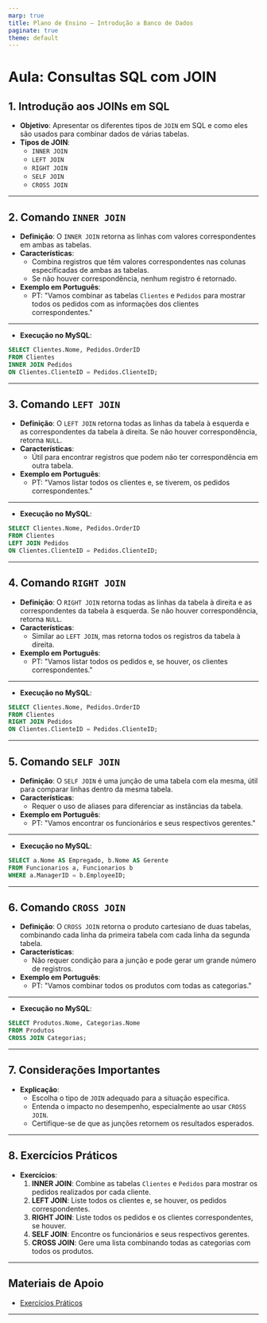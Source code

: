```yaml
---
marp: true
title: Plano de Ensino – Introdução a Banco de Dados
paginate: true
theme: default
---
```



# Aula: Consultas SQL com JOIN

## 1. Introdução aos JOINs em SQL
  - **Objetivo**: Apresentar os diferentes tipos de `JOIN` em SQL e como eles são usados para combinar dados de várias tabelas.
  - **Tipos de JOIN**:
    - `INNER JOIN`
    - `LEFT JOIN`
    - `RIGHT JOIN`
    - `SELF JOIN`
    - `CROSS JOIN`

---

## 2. Comando `INNER JOIN`
  - **Definição**: O `INNER JOIN` retorna as linhas com valores correspondentes em ambas as tabelas.
  - **Características**:
    - Combina registros que têm valores correspondentes nas colunas especificadas de ambas as tabelas.
    - Se não houver correspondência, nenhum registro é retornado.
  - **Exemplo em Português**:
    - PT: "Vamos combinar as tabelas `Clientes` e `Pedidos` para mostrar todos os pedidos com as informações dos clientes correspondentes."
  
---

- **Execução no MySQL**:
```sql
SELECT Clientes.Nome, Pedidos.OrderID
FROM Clientes
INNER JOIN Pedidos
ON Clientes.ClienteID = Pedidos.ClienteID;
```

---

## 3. Comando `LEFT JOIN`
  - **Definição**: O `LEFT JOIN` retorna todas as linhas da tabela à esquerda e as correspondentes da tabela à direita. Se não houver correspondência, retorna `NULL`.
  - **Características**:
    - Útil para encontrar registros que podem não ter correspondência em outra tabela.
  - **Exemplo em Português**:
    - PT: "Vamos listar todos os clientes e, se tiverem, os pedidos correspondentes."

---
- **Execução no MySQL**:
```sql
SELECT Clientes.Nome, Pedidos.OrderID
FROM Clientes
LEFT JOIN Pedidos
ON Clientes.ClienteID = Pedidos.ClienteID;
```

---

## 4. Comando `RIGHT JOIN`
  - **Definição**: O `RIGHT JOIN` retorna todas as linhas da tabela à direita e as correspondentes da tabela à esquerda. Se não houver correspondência, retorna `NULL`.
  - **Características**:
    - Similar ao `LEFT JOIN`, mas retorna todos os registros da tabela à direita.
  - **Exemplo em Português**:
    - PT: "Vamos listar todos os pedidos e, se houver, os clientes correspondentes."

---

- **Execução no MySQL**:
```sql
SELECT Clientes.Nome, Pedidos.OrderID
FROM Clientes
RIGHT JOIN Pedidos
ON Clientes.ClienteID = Pedidos.ClienteID;
```

---

## 5. Comando `SELF JOIN`
  - **Definição**: O `SELF JOIN` é uma junção de uma tabela com ela mesma, útil para comparar linhas dentro da mesma tabela.
  - **Características**:
    - Requer o uso de aliases para diferenciar as instâncias da tabela.
  - **Exemplo em Português**:
    - PT: "Vamos encontrar os funcionários e seus respectivos gerentes."

---

- **Execução no MySQL**:
```sql
SELECT a.Nome AS Empregado, b.Nome AS Gerente
FROM Funcionarios a, Funcionarios b
WHERE a.ManagerID = b.EmployeeID;
```

---

## 6. Comando `CROSS JOIN`
  - **Definição**: O `CROSS JOIN` retorna o produto cartesiano de duas tabelas, combinando cada linha da primeira tabela com cada linha da segunda tabela.
  - **Características**:
    - Não requer condição para a junção e pode gerar um grande número de registros.
  - **Exemplo em Português**:
    - PT: "Vamos combinar todos os produtos com todas as categorias."

---

- **Execução no MySQL**:
```sql
SELECT Produtos.Nome, Categorias.Nome
FROM Produtos
CROSS JOIN Categorias;
```

---

## 7. Considerações Importantes
  - **Explicação**:
    - Escolha o tipo de `JOIN` adequado para a situação específica.
    - Entenda o impacto no desempenho, especialmente ao usar `CROSS JOIN`.
    - Certifique-se de que as junções retornem os resultados esperados.

---

## 8. Exercícios Práticos
  - **Exercícios**:
    1. **INNER JOIN**: Combine as tabelas `Clientes` e `Pedidos` para mostrar os pedidos realizados por cada cliente.
    2. **LEFT JOIN**: Liste todos os clientes e, se houver, os pedidos correspondentes.
    3. **RIGHT JOIN**: Liste todos os pedidos e os clientes correspondentes, se houver.
    4. **SELF JOIN**: Encontre os funcionários e seus respectivos gerentes.
    5. **CROSS JOIN**: Gere uma lista combinando todas as categorias com todos os produtos.

---

## Materiais de Apoio
- [Exercícios Práticos](../exercicios/README.md)

---
